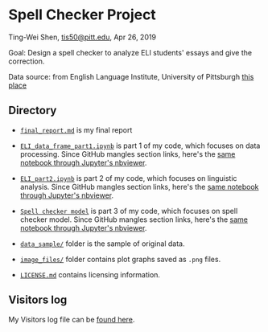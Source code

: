 # Spell Checker Project

Ting-Wei Shen, tis50@pitt.edu, Apr 26, 2019  

Goal: Design a spell checker to analyze ELI students' essays and give the correction.

Data source: from English Language Institute, University of Pittsburgh [this place](https://github.com/Data-Science-for-Linguists-2019/Spell-Checker/tree/master/data_sample)

## Directory

* [`final_report.md`](final_report.md) is my final report

* [`ELI_data_frame_part1.ipynb`](ELI_data_frame_part1.ipynb) is part 1 of my code, which focuses on data processing. Since GitHub mangles section links, here's the [same notebook through Jupyter's nbviewer](https://nbviewer.jupyter.org/github/Data-Science-for-Linguists-2019/Spell-Checker/blob/master/ELI_data_frame_part1.ipynb).

* [`ELI_part2.ipynb`](ELI_part2.ipynb) is part 2 of my code, which focuses on linguistic analysis. Since GitHub mangles section links, here's the [same notebook through Jupyter's nbviewer](https://nbviewer.jupyter.org/github/Data-Science-for-Linguists-2019/Spell-Checker/blob/master/ELI_part2.ipynb).

* [`Spell checker model`](spell.ipynb) is part 3 of my code, which focuses on spell checker model. Since GitHub mangles section links, here's the [same notebook through Jupyter's nbviewer](https://nbviewer.jupyter.org/github/Data-Science-for-Linguists-2019/Spell-Checker/blob/master/spell.ipynb).

* [`data_sample/`](data_sample) folder is the sample of original data.

* [`image_files/`](image_files) folder contains plot graphs saved as `.png` files.

* [`LICENSE.md`](LICENSE.md) contains licensing information.

## Visitors log
My Visitors log file can be [found here](https://github.com/Data-Science-for-Linguists-2019/Class-Plaza/blob/master/guestbooks/guestbook_tingwei.md).
